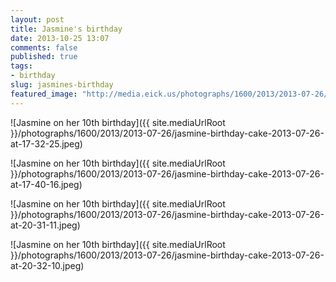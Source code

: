 ```yaml
---
layout: post
title: Jasmine's birthday
date: 2013-10-25 13:07
comments: false
published: true
tags: 
- birthday 
slug: jasmines-birthday
featured_image: "http://media.eick.us/photographs/1600/2013/2013-07-26/jasmine-birthday-cake-2013-07-26-at-17-32-25.jpeg"
---
```

![Jasmine on her 10th birthday]({{ site.mediaUrlRoot }}/photographs/1600/2013/2013-07-26/jasmine-birthday-cake-2013-07-26-at-17-32-25.jpeg)

![Jasmine on her 10th birthday]({{ site.mediaUrlRoot }}/photographs/1600/2013/2013-07-26/jasmine-birthday-cake-2013-07-26-at-17-40-16.jpeg)

![Jasmine on her 10th birthday]({{ site.mediaUrlRoot }}/photographs/1600/2013/2013-07-26/jasmine-birthday-cake-2013-07-26-at-20-31-11.jpeg)

![Jasmine on her 10th birthday]({{ site.mediaUrlRoot }}/photographs/1600/2013/2013-07-26/jasmine-birthday-cake-2013-07-26-at-20-32-10.jpeg)
